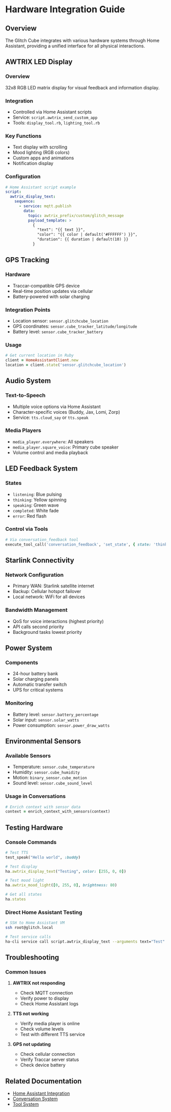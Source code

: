 # Hardware Integration Guide

## Overview
The Glitch Cube integrates with various hardware systems through Home Assistant, providing a unified interface for all physical interactions.

## AWTRIX LED Display

### Overview
32x8 RGB LED matrix display for visual feedback and information display.

### Integration
- Controlled via Home Assistant scripts
- Service: `script.awtrix_send_custom_app`
- Tools: `display_tool.rb`, `lighting_tool.rb`

### Key Functions
- Text display with scrolling
- Mood lighting (RGB colors)
- Custom apps and animations
- Notification display

### Configuration
```yaml
# Home Assistant script example
script:
  awtrix_display_text:
    sequence:
      - service: mqtt.publish
        data:
          topic: awtrix_prefix/custom/glitch_message
          payload_template: >
            {
              "text": "{{ text }}",
              "color": "{{ color | default('#FFFFFF') }}",
              "duration": {{ duration | default(10) }}
            }
```

## GPS Tracking

### Hardware
- Traccar-compatible GPS device
- Real-time position updates via cellular
- Battery-powered with solar charging

### Integration Points
- Location sensor: `sensor.glitchcube_location`
- GPS coordinates: `sensor.cube_tracker_latitude/longitude`
- Battery level: `sensor.cube_tracker_battery`

### Usage
```ruby
# Get current location in Ruby
client = HomeAssistantClient.new
location = client.state('sensor.glitchcube_location')
```

## Audio System

### Text-to-Speech
- Multiple voice options via Home Assistant
- Character-specific voices (Buddy, Jax, Lomi, Zorp)
- Service: `tts.cloud_say` or `tts.speak`

### Media Players
- `media_player.everywhere`: All speakers
- `media_player.square_voice`: Primary cube speaker
- Volume control and media playback

## LED Feedback System

### States
- `listening`: Blue pulsing
- `thinking`: Yellow spinning
- `speaking`: Green wave
- `completed`: White fade
- `error`: Red flash

### Control via Tools
```ruby
# Via conversation_feedback tool
execute_tool_call('conversation_feedback', 'set_state', { state: 'thinking' })
```

## Starlink Connectivity

### Network Configuration
- Primary WAN: Starlink satellite internet
- Backup: Cellular hotspot failover
- Local network: WiFi for all devices

### Bandwidth Management
- QoS for voice interactions (highest priority)
- API calls second priority
- Background tasks lowest priority

## Power System

### Components
- 24-hour battery bank
- Solar charging panels
- Automatic transfer switch
- UPS for critical systems

### Monitoring
- Battery level: `sensor.battery_percentage`
- Solar input: `sensor.solar_watts`
- Power consumption: `sensor.power_draw_watts`

## Environmental Sensors

### Available Sensors
- Temperature: `sensor.cube_temperature`
- Humidity: `sensor.cube_humidity`
- Motion: `binary_sensor.cube_motion`
- Sound level: `sensor.cube_sound_level`

### Usage in Conversations
```ruby
# Enrich context with sensor data
context = enrich_context_with_sensors(context)
```

## Testing Hardware

### Console Commands
```ruby
# Test TTS
test_speak("Hello world", :buddy)

# Test display
ha.awtrix_display_text("Testing", color: [255, 0, 0])

# Test mood light
ha.awtrix_mood_light([0, 255, 0], brightness: 80)

# Get all states
ha.states
```

### Direct Home Assistant Testing
```bash
# SSH to Home Assistant VM
ssh root@glitch.local

# Test service calls
ha-cli service call script.awtrix_display_text --arguments text="Test"
```

## Troubleshooting

### Common Issues

1. **AWTRIX not responding**
   - Check MQTT connection
   - Verify power to display
   - Check Home Assistant logs

2. **TTS not working**
   - Verify media player is online
   - Check volume levels
   - Test with different TTS service

3. **GPS not updating**
   - Check cellular connection
   - Verify Traccar server status
   - Check device battery

## Related Documentation
- [Home Assistant Integration](./home_assistant_integration.md)
- [Conversation System](./conversation-system.md)
- [Tool System](../TOOL_SYSTEM.md)